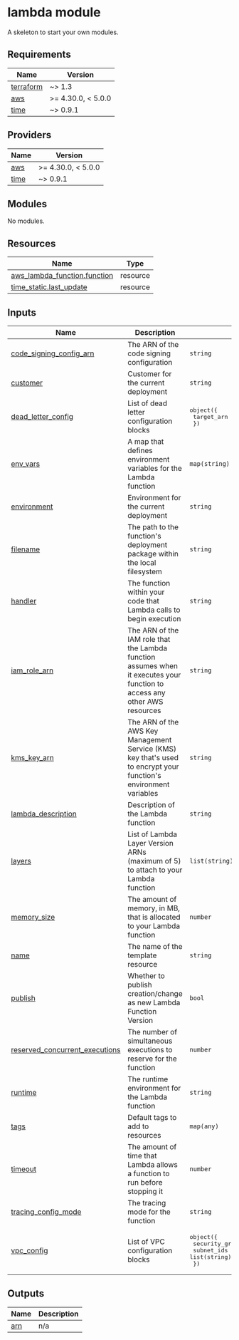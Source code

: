 # lambda module

A skeleton to start your own modules.

<!-- BEGINNING OF PRE-COMMIT-TERRAFORM DOCS HOOK -->
## Requirements

| Name | Version |
|------|---------|
| <a name="requirement_terraform"></a> [terraform](#requirement\_terraform) | ~> 1.3 |
| <a name="requirement_aws"></a> [aws](#requirement\_aws) | >= 4.30.0, < 5.0.0 |
| <a name="requirement_time"></a> [time](#requirement\_time) | ~> 0.9.1 |

## Providers

| Name | Version |
|------|---------|
| <a name="provider_aws"></a> [aws](#provider\_aws) | >= 4.30.0, < 5.0.0 |
| <a name="provider_time"></a> [time](#provider\_time) | ~> 0.9.1 |

## Modules

No modules.

## Resources

| Name | Type |
|------|------|
| [aws_lambda_function.function](https://registry.terraform.io/providers/hashicorp/aws/latest/docs/resources/lambda_function) | resource |
| [time_static.last_update](https://registry.terraform.io/providers/hashicorp/time/latest/docs/resources/static) | resource |

## Inputs

| Name | Description | Type | Default | Required |
|------|-------------|------|---------|:--------:|
| <a name="input_code_signing_config_arn"></a> [code\_signing\_config\_arn](#input\_code\_signing\_config\_arn) | The ARN of the code signing configuration | `string` | `null` | no |
| <a name="input_customer"></a> [customer](#input\_customer) | Customer for the current deployment | `string` | `""` | no |
| <a name="input_dead_letter_config"></a> [dead\_letter\_config](#input\_dead\_letter\_config) | List of dead letter configuration blocks | <pre>object({<br>    target_arn = string<br>  })</pre> | `null` | no |
| <a name="input_env_vars"></a> [env\_vars](#input\_env\_vars) | A map that defines environment variables for the Lambda function | `map(string)` | `{}` | no |
| <a name="input_environment"></a> [environment](#input\_environment) | Environment for the current deployment | `string` | `""` | no |
| <a name="input_filename"></a> [filename](#input\_filename) | The path to the function's deployment package within the local filesystem | `string` | `""` | no |
| <a name="input_handler"></a> [handler](#input\_handler) | The function within your code that Lambda calls to begin execution | `string` | `"lambda_function.lambda_handler"` | no |
| <a name="input_iam_role_arn"></a> [iam\_role\_arn](#input\_iam\_role\_arn) | The ARN of the IAM role that the Lambda function assumes when it executes your function to access any other AWS resources | `string` | n/a | yes |
| <a name="input_kms_key_arn"></a> [kms\_key\_arn](#input\_kms\_key\_arn) | The ARN of the AWS Key Management Service (KMS) key that's used to encrypt your function's environment variables | `string` | `null` | no |
| <a name="input_lambda_description"></a> [lambda\_description](#input\_lambda\_description) | Description of the Lambda function | `string` | `""` | no |
| <a name="input_layers"></a> [layers](#input\_layers) | List of Lambda Layer Version ARNs (maximum of 5) to attach to your Lambda function | `list(string)` | `[]` | no |
| <a name="input_memory_size"></a> [memory\_size](#input\_memory\_size) | The amount of memory, in MB, that is allocated to your Lambda function | `number` | `128` | no |
| <a name="input_name"></a> [name](#input\_name) | The name of the template resource | `string` | `"my-template"` | no |
| <a name="input_publish"></a> [publish](#input\_publish) | Whether to publish creation/change as new Lambda Function Version | `bool` | `false` | no |
| <a name="input_reserved_concurrent_executions"></a> [reserved\_concurrent\_executions](#input\_reserved\_concurrent\_executions) | The number of simultaneous executions to reserve for the function | `number` | `1000` | no |
| <a name="input_runtime"></a> [runtime](#input\_runtime) | The runtime environment for the Lambda function | `string` | `"python3.8"` | no |
| <a name="input_tags"></a> [tags](#input\_tags) | Default tags to add to resources | `map(any)` | `{}` | no |
| <a name="input_timeout"></a> [timeout](#input\_timeout) | The amount of time that Lambda allows a function to run before stopping it | `number` | `3` | no |
| <a name="input_tracing_config_mode"></a> [tracing\_config\_mode](#input\_tracing\_config\_mode) | The tracing mode for the function | `string` | `"PassThrough"` | no |
| <a name="input_vpc_config"></a> [vpc\_config](#input\_vpc\_config) | List of VPC configuration blocks | <pre>object({<br>    security_group_ids = list(string)<br>    subnet_ids         = list(string)<br>  })</pre> | `null` | no |

## Outputs

| Name | Description |
|------|-------------|
| <a name="output_arn"></a> [arn](#output\_arn) | n/a |
<!-- END OF PRE-COMMIT-TERRAFORM DOCS HOOK -->
